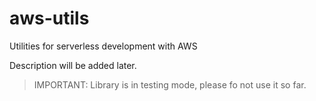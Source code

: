# aws-utils
Utilities for serverless development with AWS

Description will be added later.

> IMPORTANT: Library is in testing mode, please fo not use it so far.